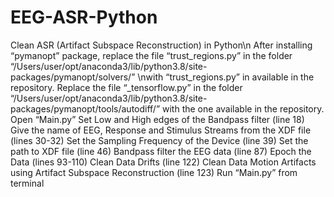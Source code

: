 # EEG-ASR-Python
Clean ASR (Artifact Subspace Reconstruction) in Python\n
After installing “pymanopt” package, replace the file “trust_regions.py” in the folder “/Users/user/opt/anaconda3/lib/python3.8/site-packages/pymanopt/solvers/” \nwith “trust_regions.py” in available in the repository.
Replace the file “_tensorflow.py” in the folder “/Users/user/opt/anaconda3/lib/python3.8/site-packages/pymanopt/tools/autodiff/” with the one available in the repository.
Open “Main.py”
Set Low and High edges of the Bandpass filter (line 18)
Give the name of EEG, Response and Stimulus Streams from the XDF file (lines 30-32)
Set the Sampling Frequency of the Device (line 39)
Set the path to XDF file (line 46)
Bandpass filter the EEG data (line 87)
Epoch the Data (lines 93-110)
Clean Data Drifts (line 122)
Clean Data Motion Artifacts using Artifact Subspace Reconstruction (line 123)
Run “Main.py” from terminal
